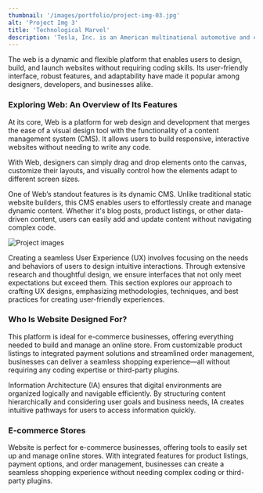 ```yaml
---
thumbnail: '/images/portfolio/project-img-03.jpg'
alt: 'Project Img 3'
title: 'Technological Marvel'
description: 'Tesla, Inc. is an American multinational automotive and clean energy company headquartered in Palo Alto, California. It specializes in electric vehicles, battery energy storage, and solar products.'
---
```


The web is a dynamic and flexible platform that enables users to design, build, and launch websites without requiring coding skills. Its user-friendly interface, robust features, and adaptability have made it popular among designers, developers, and businesses alike.

### Exploring Web: An Overview of Its Features

At its core, Web is a platform for web design and development that merges the ease of a visual design tool with the functionality of a content management system (CMS). It allows users to build responsive, interactive websites without needing to write any code.

With Web, designers can simply drag and drop elements onto the canvas, customize their layouts, and visually control how the elements adapt to different screen sizes.

One of Web’s standout features is its dynamic CMS. Unlike traditional static website builders, this CMS enables users to effortlessly create and manage dynamic content. Whether it's blog posts, product listings, or other data-driven content, users can easily add and update content without navigating complex code.

![Project images](/images/project-details/project-details-2-banner.png)

Creating a seamless User Experience (UX) involves focusing on the needs and behaviors of users to design intuitive interactions. Through extensive research and thoughtful design, we ensure interfaces that not only meet expectations but exceed them. This section explores our approach to crafting UX designs, emphasizing methodologies, techniques, and best practices for creating user-friendly experiences.

### Who Is Website Designed For?

This platform is ideal for e-commerce businesses, offering everything needed to build and manage an online store. From customizable product listings to integrated payment solutions and streamlined order management, businesses can deliver a seamless shopping experience—all without requiring any coding expertise or third-party plugins.

Information Architecture (IA) ensures that digital environments are organized logically and navigable efficiently. By structuring content hierarchically and considering user goals and business needs, IA creates intuitive pathways for users to access information quickly.

### E-commerce Stores

Website is perfect for e-commerce businesses, offering tools to easily set up and manage online stores. With integrated features for product listings, payment options, and order management, businesses can create a seamless shopping experience without needing complex coding or third-party plugins.
